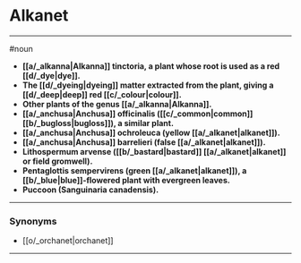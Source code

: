 # Alkanet
---
#noun
- **[[a/_alkanna|Alkanna]] tinctoria, a plant whose root is used as a red [[d/_dye|dye]].**
- **The [[d/_dyeing|dyeing]] matter extracted from the plant, giving a [[d/_deep|deep]] red [[c/_colour|colour]].**
- **Other plants of the genus [[a/_alkanna|Alkanna]].**
- **[[a/_anchusa|Anchusa]] officinalis ([[c/_common|common]] [[b/_bugloss|bugloss]]), a similar plant.**
- **[[a/_anchusa|Anchusa]] ochroleuca (yellow [[a/_alkanet|alkanet]]).**
- **[[a/_anchusa|Anchusa]] barrelieri (false [[a/_alkanet|alkanet]]).**
- **Lithospermum arvense ([[b/_bastard|bastard]] [[a/_alkanet|alkanet]] or field gromwell).**
- **Pentaglottis sempervirens (green [[a/_alkanet|alkanet]]), a [[b/_blue|blue]]-flowered plant with evergreen leaves.**
- **Puccoon (Sanguinaria canadensis).**
---
### Synonyms
- [[o/_orchanet|orchanet]]
---
